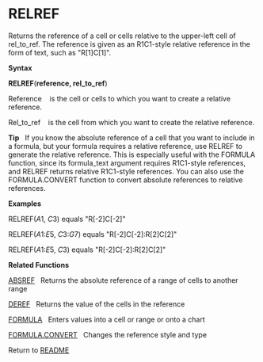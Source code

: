 # RELREF

Returns the reference of a cell or cells relative to the upper-left cell
of rel\_to\_ref. The reference is given as an R1C1-style relative
reference in the form of text, such as "R\[1\]C\[1\]".

**Syntax**

**RELREF**(**reference, rel\_to\_ref**)

Reference&nbsp;&nbsp;&nbsp;&nbsp;is the cell or cells to which you want
to create a relative reference.

Rel\_to\_ref&nbsp;&nbsp;&nbsp;&nbsp;is the cell from which you want to
create the relative reference.

**Tip**&nbsp;&nbsp;&nbsp;If you know the absolute reference of a cell
that you want to include in a formula, but your formula requires a
relative reference, use RELREF to generate the relative reference. This
is especially useful with the FORMULA function, since its formula\_text
argument requires R1C1-style references, and RELREF returns relative
R1C1-style references. You can also use the FORMULA.CONVERT function to
convert absolute references to relative references.

**Examples**

RELREF($A$1, $C$3) equals "R\[-2\]C\[-2\]"

RELREF($A$1:$E$5, $C$3:$G$7) equals "R\[-2\]C\[-2\]:R\[2\]C\[2\]"

RELREF($A$1:$E$5, $C$3) equals "R\[-2\]C\[-2\]:R\[2\]C\[2\]"

**Related Functions**

[ABSREF](ABSREF.md)&nbsp;&nbsp;&nbsp;Returns the absolute reference of a range of
cells to another range

[DEREF](DEREF.md)&nbsp;&nbsp;&nbsp;Returns the value of the cells in the reference

[FORMULA](FORMULA.md)&nbsp;&nbsp;&nbsp;Enters values into a cell or range or onto a
chart

[FORMULA.CONVERT](FORMULA.CONVERT.md)&nbsp;&nbsp;&nbsp;Changes the reference style and type



Return to [README](README.md)

